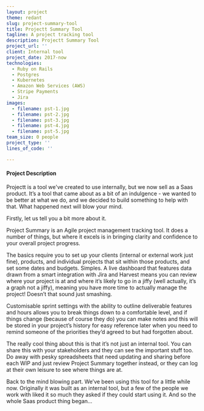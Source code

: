 ```yaml
---
layout: project
theme: redant
slug: project-summary-tool
title: Projectt Summary Tool
tagline: A project tracking tool
description: Projectt Summary Tool
project_url: ''
client: Internal tool
project_date: 2017-now
technologies:
  - Ruby on Rails
  - Postgres
  - Kubernetes
  - Amazon Web Services (AWS)
  - Stripe Payments
  - Jira
images:
  - filename: pst-1.jpg
  - filename: pst-2.jpg
  - filename: pst-3.jpg
  - filename: pst-4.jpg
  - filename: pst-5.jpg
team_size: 0 people
project_type: ''
lines_of_code: ''

---
```


#### Project Description

Projectt is a tool we've created to use internally, but we now sell as a Saas product. It’s a tool that came about as a bit of an indulgence - we wanted to be better at what we do, and we decided to build something to help with that. What happened next will blow your mind.

Firstly, let us tell you a bit more about it.

Project Summary is an Agile project management tracking tool. It does a number of things, but where it excels is in bringing clarity and confidence to your overall project progress.

The basics require you to set up your clients (internal or external work just fine), products, and individual projects that sit within those products, and set some dates and budgets. Simples. A live dashboard that features data drawn from a smart integration with Jira and Harvest means you can review where your project is at and where it’s likely to go in a jiffy (well actually, it’s a graph not a jiffy), meaning you have more time to actually manage the project! Doesn’t that sound just smashing.

Customisable sprint settings with the ability to outline deliverable features and hours allows you to break things down to a comfortable level, and if things change (because of course they do) you can make notes and this will be stored in your project’s history for easy reference later when you need to remind someone of the priorities they’d agreed to but had forgotten about.

The really cool thing about this is that it’s not just an internal tool. You can share this with your stakeholders and they can see the important stuff too. Do away with pesky spreadsheets that need updating and sharing before each WIP and just review Project Summary together instead, or they can log at their own leisure to see where things are at.

Back to the mind blowing part. We’ve been using this tool for a little while now. Originally it was built as an internal tool, but a few of the people we work with liked it so much they asked if they could start using it. And so the whole Saas product thing began...
